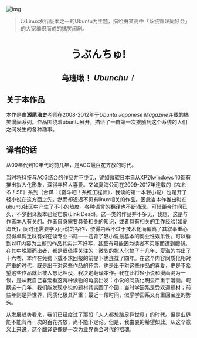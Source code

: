 

![img](https://i0.wp.com/www.aerialline.com/ja/wp-content/uploads/2015/01/b35db120d72d431c46f7eeb8eb6d974a.png?fit=1200%2C630)  

> 以Linux发行版本之一的Ubuntu为主题，描绘由某高中「系统管理同好会」的大家编织而成的搞笑闹剧。

<center><h1>うぶんちゅ!</h1></center>

<center><h2>乌班啾！ <i>Ubunchu！</i></h2></center>

## 关于本作品

本作是由**瀬尾浩史**老师在2008-2012年于*Ubuntu Japanese Magazine*连载的搞笑漫画系列。作品围绕着ubuntu展开，描绘了一群第一次接触到这个系统的人们之间发生的各种趣事。

## 译者的话

从00年代到10年代的前几年，是ACG最百花齐放的时代。

当时将科技与ACG结合的作品并不少见，譬如微软日本自从XP到windows 10都有推出拟人化形象，深得年轻人喜爱。又如夏海公司在2009-2017年连载的《なれる！SE》系列（台译：《奋斗吧！系统工程师》，我读的第一本轻小说）也是开了轻小说在这方面之先。然而却迟迟不见有linux相关的作品。因此当本作推出时在ubuntu社区中产生了不小的热度。各种语言的翻译也不断涌现。可惜距今时间已久，不少翻译版本已经亡佚(Link Dead)。这一类的作品并不多见，我想，这是与作者本人有关的。作者自身需要具备相关的知识，或者具有相关的工作经验(如夏海氏)，同时还需要学习小说的写作，使得内容不过于技术化而偏离了其叙事重心显得单调乏味有如在读专业书籍——违背了轻小说最基本的商业性娱乐性。可以看到以IT内容为主题的作品其实并不好写，甚至有可能因为读者不买账而遭到腰斩。在其中脱颖而出者，都是很值得关注的：微软的拟人化搞了十几年、夏海的书出了十六卷、本作在免费下载不求回报的前提下也连载了四年。在这个内容同质化相对严重的时代，既是出于对这些作品的怀念，也是出于对这些作品的喜爱，更是不希望这些作品就此被人忘记埋没，我决定翻译本作。我在此将轻小说和漫画混为一谈，是从我自己喜爱看这两种读物的角度出发：小说的同质化明显严重于漫画。观察这十几年，我们能发现小说的题材其实画了个圆：当时学园系是受欢迎题材；前些年则是异世界，同质化极其严重；最近一段时间，似乎学园系又有重回宝座的势头。

从发展趋势看来，我们已经度过了那段「人人都想踏足异世界」的时代。但是业界能不能有再一次的百花齐放，尚不能下定论。但是，我由衷的希望如此。从这个意义上来说，这个翻译更像是一次为业界黄金时代的招魂。

